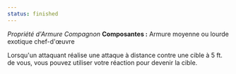 ```yaml
---
status: finished
---
```

_Propriété d'Armure Compagnon_
__Composantes :__ Armure moyenne ou lourde exotique chef-d'œuvre

Lorsqu'un attaquant réalise une attaque à distance contre une cible à 5 ft. de vous, vous pouvez utiliser votre réaction pour devenir la cible.